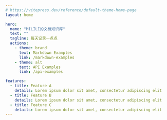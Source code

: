 ```yaml
---
# https://vitepress.dev/reference/default-theme-home-page
layout: home

hero:
  name: "MILILI的文档知识库"
  text: ""
  tagline: 每天记录一点点
  actions:
    - theme: brand
      text: Markdown Examples
      link: /markdown-examples
    - theme: alt
      text: API Examples
      link: /api-examples

features:
  - title: Feature A
    details: Lorem ipsum dolor sit amet, consectetur adipiscing elit
  - title: Feature B
    details: Lorem ipsum dolor sit amet, consectetur adipiscing elit
  - title: Feature C
    details: Lorem ipsum dolor sit amet, consectetur adipiscing elit
---
```


